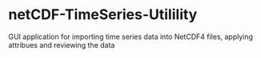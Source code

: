 # netCDF-TimeSeries-Utilility
GUI application for importing time series data into NetCDF4 files, applying attribues and reviewing the data
